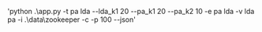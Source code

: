 'python .\app.py -t pa lda --lda_k1 20 --pa_k1 20 --pa_k2 10 -e pa lda -v lda pa -i .\data\zookeeper -c -p 100 --json'
